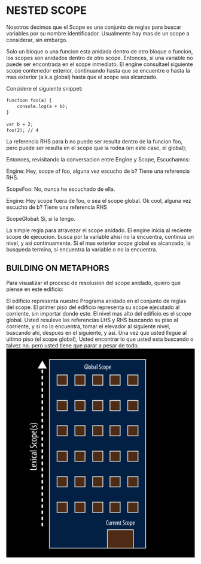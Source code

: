 # NESTED SCOPE

Nosotros decimos que el Scope es una conjunto de reglas para buscar variables por su nombre identificador. Usualmente
hay mas de un scope a considerar, sin embargo.

Solo un bloque o una funcion esta anidada dentro de otro bloque o funcion, los scopes son anidados dentro de otro
scope. Entonces, si una variable no puede ser encontrada en el scope inmediato. El engine consultael siguiente scope
contenedor exterior, continuando hasta que se encuentre o hasta la mas exterior (a.k.a global) hasta que el scope
sea alcanzado.

Considere el siguiente snippet:

```
function foo(a) {
    console.log(a + b);
}

var b = 2;
foo(2); // 4
```
La referencia RHS para b no puede ser resulta dentro de la funcion foo, pero puede ser resulta en el scope que la rodea
(en este caso, el global);

Entonces, revisitando la conversacion entre Engine y Scope, Escuchamos:

Engine: Hey, scope of foo, alguna vez escucho de b? Tiene una referencia RHS.

ScopeFoo: No, nunca he escuchado de ella.

Engine: Hey scope fuera de foo, o sea el scope global. Ok cool, alguna vez escucho de b? Tiene una referencia
RHS

ScopeGlobal: Si, si la tengo.

La simple regla para atravezar el scope anidado. El engine inicia al reciente scope de ejecucion. busca por la variable
ahisi no la encuentra, continua un nivel, y asi continuamente. Si el mas exterior scope global es alcanzado, la busqueda
termina, si encuentra la variable o no la encuentra.

## BUILDING ON METAPHORS

Para visualizar el proceso de resolusion del scope anidado, quiero que piense en este edificio:

El edificio representa nuestro Programa anidado en el conjunto de reglas del scope. El primer piso del edificio
representa su scope ejecutado al corriente, sin importar donde este. El nivel mas alto del edificio es el scope global.
Usted resuleve las referencias LHS y RHS buscando su piso al corriente, y si no lo encuentra, tomar el elevador
al siguiente nivel, buscando ahi, despues en el siguiente, y asi. Una vez que usted llegue al ultimo piso (el scope
global), Usted encontrar lo que usted esta buscando o talvez no. pero usted tiene que parar a pesar de todo.
![Edificio](Screenshot%20from%202017-06-27%2010-20-12.png)

